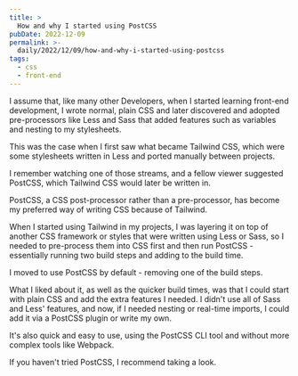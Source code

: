 ```yaml
---
title: >
  How and why I started using PostCSS
pubDate: 2022-12-09
permalink: >-
  daily/2022/12/09/how-and-why-i-started-using-postcss
tags:
  - css
  - front-end
---
```


I assume that, like many other Developers, when I started learning front-end development, I wrote normal, plain CSS and later discovered and adopted pre-processors like Less and Sass that added features such as variables and nesting to my stylesheets.

This was the case when I first saw what became Tailwind CSS, which were some stylesheets written in Less and ported manually between projects.

I remember watching one of those streams, and a fellow viewer suggested PostCSS, which Tailwind CSS would later be written in.

PostCSS, a CSS post-processor rather than a pre-processor, has become my preferred way of writing CSS because of Tailwind.

When I started using Tailwind in my projects, I was layering it on top of another CSS framework or styles that were written using Less or Sass, so I needed to pre-process them into CSS first and then run PostCSS - essentially running two build steps and adding to the build time.

I moved to use PostCSS by default - removing one of the build steps.

What I liked about it, as well as the quicker build times, was that I could start with plain CSS and add the extra features I needed. I didn't use all of Sass and Less' features, and now, if I needed nesting or real-time imports, I could add it via a PostCSS plugin or write my own.

It's also quick and easy to use, using the PostCSS CLI tool and without more complex tools like Webpack.

If you haven't tried PostCSS, I recommend taking a look.
